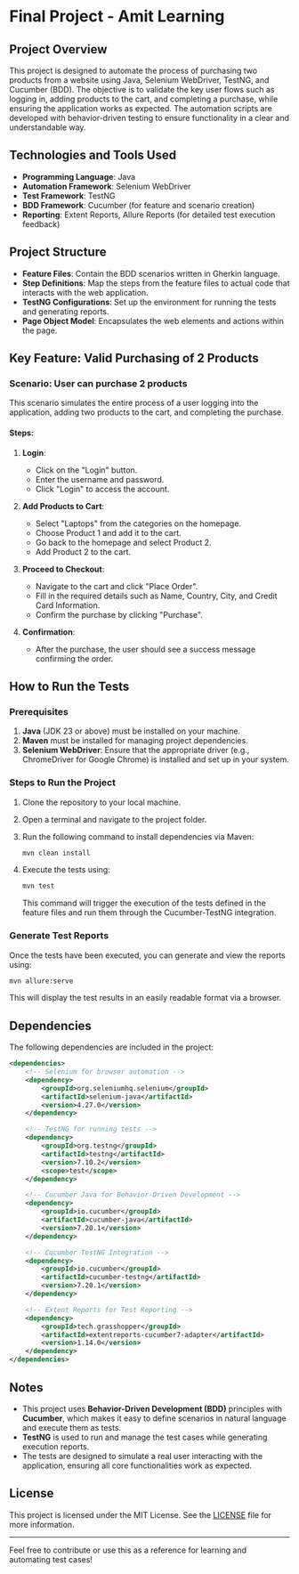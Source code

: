 # Final Project - Amit Learning

## Project Overview

This project is designed to automate the process of purchasing two products from a website using Java, Selenium WebDriver, TestNG, and Cucumber (BDD). The objective is to validate the key user flows such as logging in, adding products to the cart, and completing a purchase, while ensuring the application works as expected. The automation scripts are developed with behavior-driven testing to ensure functionality in a clear and understandable way.

## Technologies and Tools Used

- **Programming Language**: Java
- **Automation Framework**: Selenium WebDriver
- **Test Framework**: TestNG
- **BDD Framework**: Cucumber (for feature and scenario creation)
- **Reporting**: Extent Reports, Allure Reports (for detailed test execution feedback)

## Project Structure

- **Feature Files**: Contain the BDD scenarios written in Gherkin language.
- **Step Definitions**: Map the steps from the feature files to actual code that interacts with the web application.
- **TestNG Configurations**: Set up the environment for running the tests and generating reports.
- **Page Object Model**: Encapsulates the web elements and actions within the page.

## Key Feature: Valid Purchasing of 2 Products

### Scenario: User can purchase 2 products

This scenario simulates the entire process of a user logging into the application, adding two products to the cart, and completing the purchase.

#### Steps:
1. **Login**:
   - Click on the "Login" button.
   - Enter the username and password.
   - Click "Login" to access the account.

2. **Add Products to Cart**:
   - Select "Laptops" from the categories on the homepage.
   - Choose Product 1 and add it to the cart.
   - Go back to the homepage and select Product 2.
   - Add Product 2 to the cart.

3. **Proceed to Checkout**:
   - Navigate to the cart and click "Place Order".
   - Fill in the required details such as Name, Country, City, and Credit Card Information.
   - Confirm the purchase by clicking "Purchase".

4. **Confirmation**:
   - After the purchase, the user should see a success message confirming the order.

## How to Run the Tests

### Prerequisites

1. **Java** (JDK 23 or above) must be installed on your machine.
2. **Maven** must be installed for managing project dependencies.
3. **Selenium WebDriver**: Ensure that the appropriate driver (e.g., ChromeDriver for Google Chrome) is installed and set up in your system.

### Steps to Run the Project

1. Clone the repository to your local machine.
2. Open a terminal and navigate to the project folder.
3. Run the following command to install dependencies via Maven:
   ```bash
   mvn clean install
   ```

4. Execute the tests using:
   ```bash
   mvn test
   ```

   This command will trigger the execution of the tests defined in the feature files and run them through the Cucumber-TestNG integration.

### Generate Test Reports

Once the tests have been executed, you can generate and view the reports using:

```bash
mvn allure:serve
```

This will display the test results in an easily readable format via a browser.

## Dependencies

The following dependencies are included in the project:

```xml
<dependencies>
    <!-- Selenium for browser automation -->
    <dependency>
        <groupId>org.seleniumhq.selenium</groupId>
        <artifactId>selenium-java</artifactId>
        <version>4.27.0</version>
    </dependency>

    <!-- TestNG for running tests -->
    <dependency>
        <groupId>org.testng</groupId>
        <artifactId>testng</artifactId>
        <version>7.10.2</version>
        <scope>test</scope>
    </dependency>

    <!-- Cucumber Java for Behavior-Driven Development -->
    <dependency>
        <groupId>io.cucumber</groupId>
        <artifactId>cucumber-java</artifactId>
        <version>7.20.1</version>
    </dependency>

    <!-- Cucumber TestNG Integration -->
    <dependency>
        <groupId>io.cucumber</groupId>
        <artifactId>cucumber-testng</artifactId>
        <version>7.20.1</version>
    </dependency>

    <!-- Extent Reports for Test Reporting -->
    <dependency>
        <groupId>tech.grasshopper</groupId>
        <artifactId>extentreports-cucumber7-adapter</artifactId>
        <version>1.14.0</version>
    </dependency>
</dependencies>
```

## Notes

- This project uses **Behavior-Driven Development (BDD)** principles with **Cucumber**, which makes it easy to define scenarios in natural language and execute them as tests.
- **TestNG** is used to run and manage the test cases while generating execution reports.
- The tests are designed to simulate a real user interacting with the application, ensuring all core functionalities work as expected.

## License

This project is licensed under the MIT License. See the [LICENSE](LICENSE) file for more information.

---

Feel free to contribute or use this as a reference for learning and automating test cases!